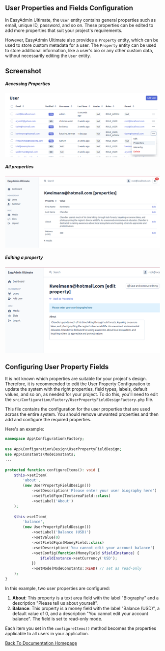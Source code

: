 ## User Properties and Fields Configuration

In EasyAdmin Ultimate, the `User` entity contains general properties such as email, unique ID, password, and so on. These properties can be edited to add more properties that suit your project's requirements.

However, EasyAdmin Ultimate also provides a `Property` entity, which can be used to store custom metadata for a user. The `Property` entity can be used to store additional information, like a user's bio or any other custom data, without necessarily editing the `User` entity.

## Screenshot

##### Accessing Properties

![Accessing User Properties](../images/screenshot/screenshot-user-property-access.png)

##### All properties

![User Properties](../images/screenshot/screenshot-user-properties.png)

##### Editing a property

![User Bio](../images/screenshot/screenshot-user-bio.png)

## Configuring User Property Fields

It is not known which properties are suitable for your project's design. Therefore, it is recommended to edit the User Property Configuration to update the system with the right properties, field types, labels, default values, and so on, as needed for your project. To do this, you'll need to edit the `src/Configuration/Factory/UserPropertyFieldDesignFactory.php` file.

This file contains the configuration for the user properties that are used across the entire system. You should remove unwanted properties and then add and configure the required properties.

Here's an example:

```php
namespace App\Configuration\Factory;

use App\Configuration\Design\UserPropertyFieldDesign;
use App\Constants\ModeConstants;
...

protected function configureItems(): void {
    $this->setItem(
        'about',
        (new UserPropertyFieldDesign())
            ->setDescription('Please enter your user biography here')
            ->setFieldFqcn(TextareaField::class)
            ->setLabel('About')
    );

    $this->setItem(
        'balance',
        (new UserPropertyFieldDesign())
            ->setLabel('Balance (USD)')
            ->setValue(0)
            ->setFieldFqcn(MoneyField::class)
            ->setDescription('You cannot edit your account balance')
            ->setConfig(function(MoneyField $fieldInstance) {
                $fieldInstance->setCurrency('USD');
            })
            ->setMode(ModeConstants::READ) // set as read-only
    );
}
```

In this example, two user properties are configured:

1. **About**: This property is a text area field with the label "Biography" and a description "Please tell us about yourself".
2. **Balance**: This property is a money field with the label "Balance (USD)", a default value of 0, and a description "You cannot edit your account balance". The field is set to read-only mode.

Each item you set in the `configureItems()` method becomes the properties applicable to all users in your application.

[Back To Documentation Homepage](../index.md)